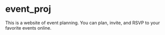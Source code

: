 # event_proj
This is a website of event planning.
You can plan, invite, and RSVP to your favorite events online.